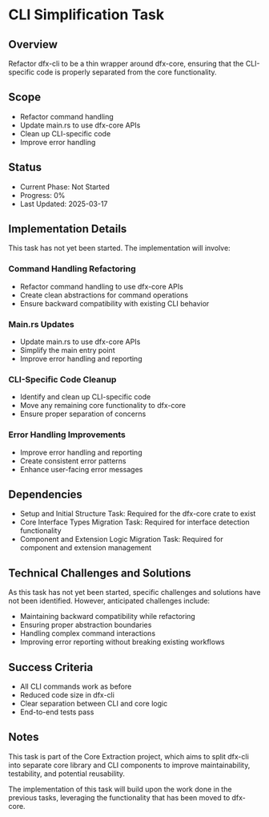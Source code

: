 # CLI Simplification Task

## Overview

Refactor dfx-cli to be a thin wrapper around dfx-core, ensuring that the CLI-specific code is properly separated from the core functionality.

## Scope

- Refactor command handling
- Update main.rs to use dfx-core APIs
- Clean up CLI-specific code
- Improve error handling

## Status

- Current Phase: Not Started
- Progress: 0%
- Last Updated: 2025-03-17

## Implementation Details

This task has not yet been started. The implementation will involve:

### Command Handling Refactoring

- Refactor command handling to use dfx-core APIs
- Create clean abstractions for command operations
- Ensure backward compatibility with existing CLI behavior

### Main.rs Updates

- Update main.rs to use dfx-core APIs
- Simplify the main entry point
- Improve error handling and reporting

### CLI-Specific Code Cleanup

- Identify and clean up CLI-specific code
- Move any remaining core functionality to dfx-core
- Ensure proper separation of concerns

### Error Handling Improvements

- Improve error handling and reporting
- Create consistent error patterns
- Enhance user-facing error messages

## Dependencies

- Setup and Initial Structure Task: Required for the dfx-core crate to exist
- Core Interface Types Migration Task: Required for interface detection functionality
- Component and Extension Logic Migration Task: Required for component and extension management

## Technical Challenges and Solutions

As this task has not yet been started, specific challenges and solutions have not been identified. However, anticipated challenges include:

- Maintaining backward compatibility while refactoring
- Ensuring proper abstraction boundaries
- Handling complex command interactions
- Improving error reporting without breaking existing workflows

## Success Criteria

- All CLI commands work as before
- Reduced code size in dfx-cli
- Clear separation between CLI and core logic
- End-to-end tests pass

## Notes

This task is part of the Core Extraction project, which aims to split dfx-cli into separate core library and CLI components to improve maintainability, testability, and potential reusability.

The implementation of this task will build upon the work done in the previous tasks, leveraging the functionality that has been moved to dfx-core.
